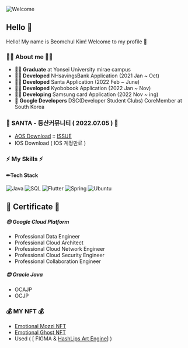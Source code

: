 ![Welcome](https://capsule-render.vercel.app/api?type=waving&height=200&text=Welcome!&fontAlign=80&fontAlignY=40&color=gradient)
## Hello 👋

Hello!  My name is Beomchul Kim!  Welcome to my profile 👋 

### 👨‍💻 About me 👨‍💻

- **👨‍🎓** **Graduate** at Yonsei University mirae campus 
- **👨‍💻** **Developed** NHsavingsBank Application (2021 Jan ~ Oct) 
- **👨‍💻** **Developed** Santa Application (2022 Feb ~ June) 
- **👨‍💻** **Developed** Kyobobook Application (2022 Jan ~ Nov)
- **👨‍💻** **Developing** Samsung card Application (2022 Nov ~ ing) 
- **🌱** **Google Developers**  DSC(Developer Student Clubs) CoreMember at South Korea


### :green_heart: SANTA - 등산커뮤니티 ( 2022.07.05 ) :green_heart:
- [AOS Download](https://play.google.com/store/apps/details?id=com.mozzi.santa_community) :: [ISSUE](https://github.com/Kimbeomchul/santa-climb-community)
- IOS Download ( IOS 계정만료 )

### **⚡ My Skills ⚡**

#### **✏Tech Stack**

![Java](https://img.shields.io/badge/-Java-000?&logo=Java&logoColor=orange) ![SQL](https://img.shields.io/badge/-SQL-000?&logo=MySQL&logoColor=white) ![Flutter](https://img.shields.io/badge/-Flutter-000?&logo=Flutter&logoColor=2196F3)  ![Spring](https://img.shields.io/badge/Spring-000?&logo=Spring) ![Ubuntu](https://img.shields.io/badge/Ubuntu-000?&logo=ubuntu&logoColor=white)

## 📖 Certificate 📖 
#####  😎 Google Cloud Platform
- Professional Data Engineer
- Professional Cloud Architect
- Professional Cloud Network Engineer
- Professional Cloud Security Engineer
- Professional Collaboration Engineer
#####  😎 Oracle Java
- OCAJP
- OCJP

### 💰 MY NFT 💰
- [Emotional Mozzi NFT](https://opensea.io/collection/emotional-mozzi)
- [Emotional Ghost NFT](https://opensea.io/collection/emotional-ghost)
- Used ( [ FIGMA & [HashLips Art Engine](https://github.com/HashLips/hashlips_art_engine)] )

<!--
Used 

https://github.com/alexandresanlim/Badges4-README.md-Profile


-->

